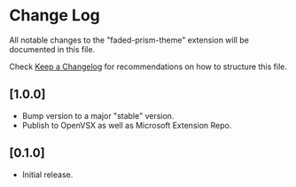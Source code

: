 # Change Log

All notable changes to the "faded-prism-theme" extension will be documented in this file.

Check [Keep a Changelog](http://keepachangelog.com/) for recommendations on how to structure this file.

## [1.0.0]

- Bump version to a major "stable" version.
- Publish to OpenVSX as well as Microsoft Extension Repo.

## [0.1.0]

- Initial release.
